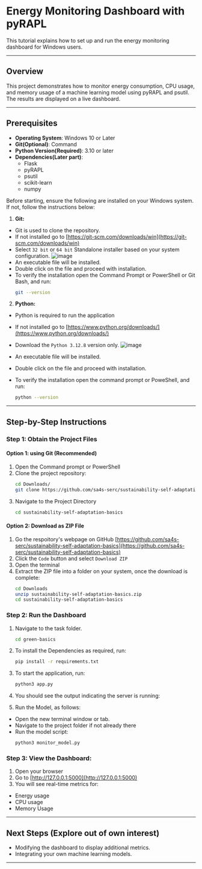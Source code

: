 # Energy Monitoring Dashboard with pyRAPL

This tutorial explains how to set up and run the energy monitoring dashboard for Windows users.

---

## Overview
This project demonstrates how to monitor energy consumption, CPU usage, and memory usage of a machine learning model using pyRAPL and psutil. The results are displayed on a live dashboard.

---

## Prerequisites

- **Operating System**: Windows 10 or Later
- **Git(Optional)**: Command
- **Python Version(Required)**: 3.10 or later
- **Dependencies(Later part)**:
  - Flask
  - pyRAPL
  - psutil
  - scikit-learn
  - numpy

Before starting, ensure the following are installed on your Windows system. If not, follow the instructions below:

1. **Git:**
  - Git is used to clone the repository.
  - If not installed go to [https://git-scm.com/downloads/win](https://git-scm.com/downloads/win)
  - Select `32 bit` or `64 bit` Standalone installer based on your system configuration.
    ![image](https://github.com/user-attachments/assets/346a7513-e4c3-4e4a-9a40-d86c6e419166)
  - An executable file will be installed.
  - Double click on the file and proceed with installation.
  - To verify the installation open the Command Prompt or PowerShell or Git Bash, and run:
    ```bash
    git --version
    ```
    
2. **Python:**
  - Python is required to run the application
  - If not installed go to [https://www.python.org/downloads/](https://www.python.org/downloads/)
  - Download the `Python 3.12.8` version only.
    ![image](https://github.com/user-attachments/assets/f4b612c0-1dfc-47dc-9823-4492a8ae2be4)

  - An executable file will be installed.
  - Double click on the file and proceed with installation.
  - To verify the installation open the command prompt or PoweShell, and run:
    ```bash
    python --version
    ```
---

## Step-by-Step Instructions

### Step 1: Obtain the Project Files

#### Option 1: using Git (Recommended)

1. Open the Command prompt or PowerShell
2. Clone the project repository:
   ```bash
   cd Downloads/
   git clone https://github.com/sa4s-serc/sustainability-self-adaptation-basics.git
   ```
3. Navigate to the Project Directory
   ```bash
   cd sustainability-self-adaptation-basics
   ```

#### Option 2: Download as ZIP File

1. Go the respoitory's webpage on GitHub [https://github.com/sa4s-serc/sustainability-self-adaptation-basics](https://github.com/sa4s-serc/sustainability-self-adaptation-basics)
2. Click the `Code` button and select `Download ZIP`
3. Open the terminal
4. Extract the ZIP file into a folder on your system, once the download is complete:
   ```bash
   cd Downloads
   unzip sustainability-self-adaptation-basics.zip
   cd sustainability-self-adaptation-basics
   ```

### Step 2: Run the Dashboard

1. Navigate to the task folder.
   ```bash
   cd green-basics
   ```

2. To install the Dependencies as required, run:
   ```bash
   pip install -r requirements.txt
   ```

3. To start the application, run:
   ```bash
   python3 app.py
   ```
4. You should see the output indicating the server is running:

5. Run the Model, as follows:
  - Open the new terminal window or tab.
  - Navigate to the project folder if not already there
  - Run the model script:
    ```bash
    python3 monitor_model.py
    ```

### Step 3: View the Dashboard:

1. Open your browser
2. Go to [http://127.0.0.1:5000](http://127.0.0.1:5000)
3. You will see real-time metrics for:
  - Energy usage
  - CPU usage
  - Memory Usage

---

## Next Steps (Explore out of own interest)

- Modifying the dashboard to display additional metrics.
- Integrating your own machine learning models.

---
